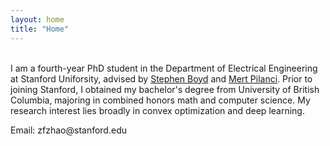 ```yaml
---
layout: home
title: "Home"
---
```

<br>
I am a fourth-year PhD student in the Department of Electrical Engineering at Stanford Uniforsity, advised by <a href="https://web.stanford.edu/~boyd/">Stephen Boyd</a> and <a href="https://stanford.edu/~pilanci/">Mert Pilanci</a>. Prior to joining Stanford, I obtained my bachelor's degree from University of British Columbia, majoring in combined honors math and computer science. My research interest lies broadly in convex optimization and deep learning.
<p></p> 
<p>Email: zfzhao@stanford.edu</p>
